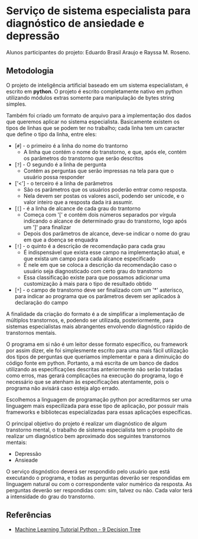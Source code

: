 # Serviço de sistema especialista para diagnóstico de ansiedade e depressão
 
Alunos participantes do projeto: Eduardo Brasil Araujo e Rayssa M. Roseno.

## Metodologia

O projeto de inteligência artificial baseado em um sistema especialistam, é escrito em **python**. O projeto é escrito completamente nativo em python utilizando módulos extras somente para manipulação de bytes string simples.

Também foi criado um formato de arquivo para a implementação dos dados que queremos aplicar no sistema especialista. Basicamente existem os tipos de linhas que se podem ter no trabalho; cada linha tem um caracter que define o tipo da linha, entre eles:
* [`#`] - o primeiro é a linha do nome do trantorno
    * A linha que contém o nome do transtorno, e que, após ele, contém os parâmetros do transtorno que serão descritos
* [`?`] - O segundo é a linha de pergunta 
    * Contém as perguntas que serão impressas na tela para que o usuário possa responder
* ['<'] - o terceiro é a linha de parâmetros 
    * São os parâmetros que os usuários poderão entrar como resposta. 
    * Nela devem ser postas os valores ascii, podendo ser unicode, e o valor inteiro que a resposta dada irá assumir.
* [`[`] - é a linha de alcance de cada grau do trantorno
    * Começa com '[' e contém dois números separados por vírgula indicando o alcance de determinado grau do transtorno, logo após um ']' para finalizar
    * Depois dos parâmetros de alcance, deve-se indicar o nome do grau em que a doença se enquadra
* [`!`] - o quinto é a descrição de recomendação para cada grau
    * É indispensável que exista esse campo na implementação atual, e que exista um campo para cada alcance especificado
    * É nele em que se coloca a descrição da recomendação caso o usuário seja diagnosticado com certo grau do transtorno
    * Essa classificação existe para que possamos adicionar uma customização à mais para o tipo de resultado obtido
* [`*`] - o campo de transtorno deve ser finalizado com um '*' asterisco, para indicar ao programa que os parâmetros devem ser aplicados à declaração do campo

A finalidade da criação do formato é a de simplificar a implementação de múltiplos transtornos, e, podendo ser utilizada, posteriormente, para sistemas especialistas mais abrangentes envolvendo diagnóstico rápido de transtornos mentais.

O programa em si não é um leitor desse formato específico, ou framework por assim dizer, ele foi simplesmente escrito para uma mais fácil utilização dos tipos de perguntas que queriamos implementar e para a diminuição do código fonte em python. Portanto, a má escrita de um banco de dados utilizando as especificações descritas anteriormente não serão tratadas como erros, mas gerará complicações na execução do programa, logo é necessário que se atenham às especificações atentamente, pois o programa não avisárá caso esteja algo errado.

Escolhemos a linguagem de programação python por acreditarmos ser uma linguagem mais especilizada para esse tipo de aplicação, por possuir mais frameworks e bibliotecas especializadas para essas aplicações específicas.

O principal objetivo do projeto é realizar um diagnóstico de algum transtorno mental, o trabalho de sistema especialista tem o propósito de realizar um diagnóstico bem aproximado dos seguintes transtornos mentais:
* Depressão
* Ansieade

O serviço disgnóstico deverá ser respondido pelo usuário que está executando o programa, e todas as perguntas deverão ser respondidas em linguagem natural ou com o correspondente valor numérico da resposta. As perguntas deverão ser respondidas com: sim, talvez ou não. Cada valor terá a intensidade do grau do transtorno.

## Referências
* [Machine Learning Tutorial Python - 9 Decision Tree](https://www.youtube.com/watch?v=PHxYNGo8NcI)
